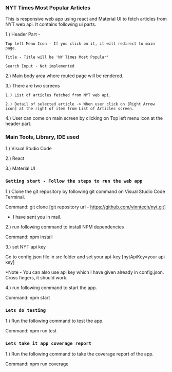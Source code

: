 
### NYT Times Most Popular Articles

This is responsive web app using react and Material UI to fetch articles from NYT web api. It contains following ui parts.

1.) Header Part - 

    Top left Menu Icon - If you click on it, it will redirect to main page.

    Title - Title will be 'NY Times Most Popular'

    Search Input - Not implemented

2.) Main body area where routed page will be rendered.

3.) There are two screens

    1.) List of articles fetched from NYT web api.

    2.) Detail of selected article -> When user click on [Right Arrow icon] at the right of item from List of Articles screen.

4.) User can come on main screen by clicking on Top left menu icon at the header part.

### Main Tools, Library, IDE used

1.) Visual Studio Code

2.) React

3.) Material UI

### `Getting start - Follow the steps to run the web app`

1.) Clone the git repository by following git command on Visual Studio Code Terminal.

Command: git clone [git repository url - https://github.com/vinntech/nyt.git] 

- I have sent you in mail.

2.) run following command to install NPM dependencies

Command: npm install

3.) set NYT api key

Go to config.json file in src folder and set your api-key [nytApiKey=your api key]

*Note - You can also use api key which I have given already in config.json. Cross fingers, it should work.

4.) run following command to start the app.

Command: npm start

### `Lets do testing`

1.) Run the following command to test the app.

Command: npm run test

### `Lets take it app coverage report`

1.) Run the following command to take the coverage report of the app.

Command: npm run coverage

